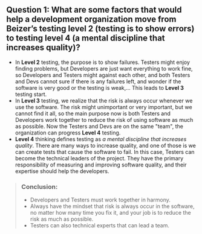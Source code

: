 ## Question 1: What are some factors that would help a development organization move from Beizer’s testing level 2 (testing is to show errors) to testing level 4 (a mental discipline that increases quality)? 

+ In **Level 2** testing, the purpose is to show failures. Testers might enjoy finding problems, but Developers are just want everything to work fine, so Developers and Testers might against each other, and both Testers and Devs cannot sure if there is any failures left, and wonder if the software is very good or the testing is weak,... This leads to **Level 3** testing start.
+ In **Level 3** testing, we realize that the risk is always occur whenever we use the software. The risk might unimportant or very important, but we cannot find it all, so the main purpose now is both Testers and Developers work together to reduce the risk of using software as much as possible. Now the Testers and Devs are on the same "team", the organization can progress **Level 4** testing.
+ **Level 4** thinking defines testing as *a mental discipline that increases quality*. There are many ways to increase quality, and one of those is we can create tests that cause the software to fail. In this case, Testers can become the technical leaders of the project. They have the primary responsibility of measuring and improving software quality, and their expertise should help the developers.

> ### Conclusion:
> - Developers and Testers must work together in harmony.
> - Always have the mindset that risk is always occur in the software, no matter how many time you fix it, and your job is to reduce the risk as much as possible.
> - Testers can also technical experts that can lead a team.